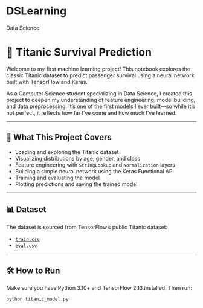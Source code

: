 # DSLearning
Data Science
# 🚢 Titanic Survival Prediction

Welcome to my first machine learning project! This notebook explores the classic Titanic dataset to predict passenger survival using a neural network built with TensorFlow and Keras.

As a Computer Science student specializing in Data Science, I created this project to deepen my understanding of feature engineering, model building, and data preprocessing. It’s one of the first models I ever built—so while it’s not perfect, it reflects how far I’ve come and how much I’ve learned.

---

## 🧠 What This Project Covers

- Loading and exploring the Titanic dataset
- Visualizing distributions by age, gender, and class
- Feature engineering with `StringLookup` and `Normalization` layers
- Building a simple neural network using the Keras Functional API
- Training and evaluating the model
- Plotting predictions and saving the trained model

---

## 📊 Dataset

The dataset is sourced from TensorFlow’s public Titanic dataset:
- [`train.csv`](https://storage.googleapis.com/tf-datasets/titanic/train.csv)
- [`eval.csv`](https://storage.googleapis.com/tf-datasets/titanic/eval.csv)

---

## 🛠️ How to Run

Make sure you have Python 3.10+ and TensorFlow 2.13 installed. Then run:

```bash
python titanic_model.py
